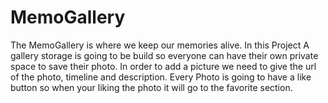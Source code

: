 # MemoGallery

The MemoGallery is where we keep our memories alive.
In this Project A gallery storage is going to be build so everyone can have their own private space to save their photo.
In order to add a picture we need to give the url of the photo, timeline and description.
Every Photo is going to have a like button so when your liking the photo it will go to the favorite section.
